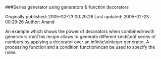 ###Series generator using generators & function decorators

Originally published: 2005-02-23 00:29:26
Last updated: 2005-02-23 00:29:26
Author: Anand 

An example which shows the power of decorators when combined\nwith generators.\n\nThis recipe allows to generate different kinds\nof series of numbers by applying a decorator over an infinite\ninteger generator. A processing function and a condition function\ncan be used to specify the rules.
